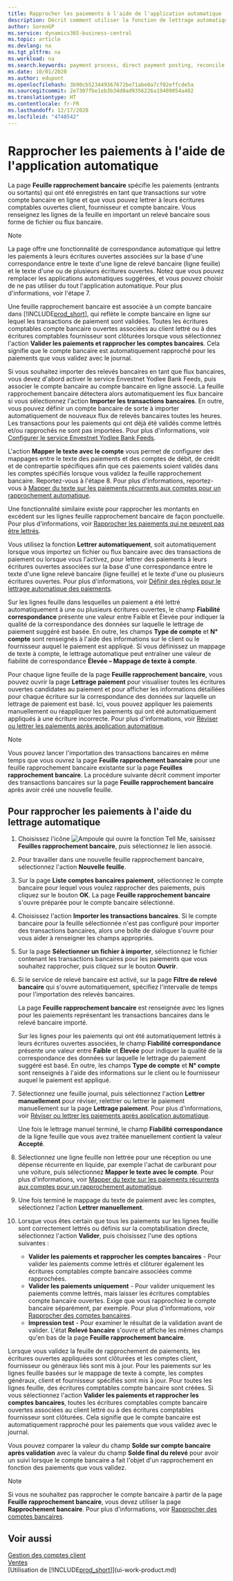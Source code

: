 ```yaml
---
title: Rapprocher les paiements à l'aide de l'application automatique
description: Décrit comment utiliser la fonction de lettrage automatique pour lettrer les paiements ou les règlements dans leurs écritures ouvertes connexes, et rapprocher les paiements.
author: SorenGP
ms.service: dynamics365-business-central
ms.topic: article
ms.devlang: na
ms.tgt_pltfrm: na
ms.workload: na
ms.search.keywords: payment process, direct payment posting, reconcile payment, expenses, cash receipts
ms.date: 10/01/2020
ms.author: edupont
ms.openlocfilehash: 3b90cb523449367672be71abe0a7cf02effcde5a
ms.sourcegitcommit: 2e7307fbe1eb3b34d0ad9356226a19409054a402
ms.translationtype: HT
ms.contentlocale: fr-FR
ms.lasthandoff: 12/17/2020
ms.locfileid: "4748542"
---
```

# <a name="reconcile-payments-using-automatic-application"></a>Rapprocher les paiements à l'aide de l'application automatique

La page **Feuille rapprochement bancaire** spécifie les paiements (entrants ou sortants) qui ont été enregistrés en tant que transactions sur votre compte bancaire en ligne et que vous pouvez lettrer à leurs écritures comptables ouvertes client, fournisseur et compte bancaire. Vous renseignez les lignes de la feuille en important un relevé bancaire sous forme de fichier ou flux bancaire.

> [!NOTE]
> La page offre une fonctionnalité de correspondance automatique qui lettre les paiements à leurs écritures ouvertes associées sur la base d'une correspondance entre le texte d'une ligne de relevé bancaire (ligne feuille) et le texte d'une ou de plusieurs écritures ouvertes. Notez que vous pouvez remplacer les applications automatiques suggérées, et vous pouvez choisir de ne pas utiliser du tout l'application automatique. Pour plus d'informations, voir l'étape 7.

Une feuille rapprochement bancaire est associée à un compte bancaire dans [!INCLUDE[prod_short](includes/prod_short.md)], qui reflète le compte bancaire en ligne sur lequel les transactions de paiement sont validées. Toutes les écritures comptables compte bancaire ouvertes associées au client lettré ou à des écritures comptables fournisseur sont clôturées lorsque vous sélectionnez l'action **Valider les paiements et rapprocher les comptes bancaires**. Cela signifie que le compte bancaire est automatiquement rapproché pour les paiements que vous validez avec le journal.

Si vous souhaitez importer des relevés bancaires en tant que flux bancaires, vous devez d'abord activer le service Envestnet Yodlee Bank Feeds, puis associer le compte bancaire au compte bancaire en ligne associé. La feuille rapprochement bancaire détectera alors automatiquement les flux bancaire si vous sélectionnez l'action **Importer les transactions bancaires**. En outre, vous pouvez définir un compte bancaire de sorte à importer automatiquement de nouveaux flux de relevés bancaires toutes les heures. Les transactions pour les paiements qui ont déjà été validés comme lettrés et/ou rapprochés ne sont pas importées. Pour plus d'informations, voir [Configurer le service Envestnet Yodlee Bank Feeds](bank-how-setup-bank-statement-service.md).

L'action **Mapper le texte avec le compte** vous permet de configurer des mappages entre le texte des paiements et des comptes de débit, de crédit et de contrepartie spécifiques afin que ces paiements soient validés dans les comptes spécifiés lorsque vous validez la feuille rapprochement bancaire. Reportez-vous à l'étape 8. Pour plus d'informations, reportez-vous à [Mapper du texte sur les paiements récurrents aux comptes pour un rapprochement automatique](receivables-how-map-text-recurring-payments-accounts-auto-reconcilliation.md).

Une fonctionnalité similaire existe pour rapprocher les montants en excédent sur les lignes feuille rapprochement bancaire de façon ponctuelle. Pour plus d'informations, voir [Rapprocher les paiements qui ne peuvent pas être lettrés](receivables-how-reconcile-payments-cannot-apply-auto.md).

Vous utilisez la fonction **Lettrer automatiquement**, soit automatiquement lorsque vous importez un fichier ou flux bancaire avec des transactions de paiement ou lorsque vous l'activez, pour lettrer des paiements à leurs écritures ouvertes associées sur la base d'une correspondance entre le texte d'une ligne relevé bancaire (ligne feuille) et le texte d'une ou plusieurs écritures ouvertes. Pour plus d'informations, voir [Définir des règles pour le lettrage automatique des paiements](receivables-how-set-up-payment-application-rules.md).

Sur les lignes feuille dans lesquelles un paiement a été lettré automatiquement à une ou plusieurs écritures ouvertes, le champ **Fiabilité correspondance** présente une valeur entre Faible et Élevée pour indiquer la qualité de la correspondance des données sur laquelle le lettrage de paiement suggéré est basée. En outre, les champs **Type de compte** et **N° compte** sont renseignés à l'aide des informations sur le client ou le fournisseur auquel le paiement est appliqué. Si vous définissez un mappage de texte à compte, le lettrage automatique peut entraîner une valeur de fiabilité de correspondance **Élevée – Mappage de texte à compte**.

Pour chaque ligne feuille de la page **Feuille rapprochement bancaire**, vous pouvez ouvrir la page **Lettrage paiement** pour visualiser toutes les écritures ouvertes candidates au paiement et pour afficher les informations détaillées pour chaque écriture sur la correspondance des données sur laquelle un lettrage de paiement est basé. Ici, vous pouvez appliquer les paiements manuellement ou réappliquer les paiements qui ont été automatiquement appliqués à une écriture incorrecte. Pour plus d'informations, voir [Réviser ou lettrer les paiements après application automatique](receivables-how-review-apply-payments-auto-application.md).

> [!NOTE]  
> Vous pouvez lancer l'importation des transactions bancaires en même temps que vous ouvrez la page **Feuille rapprochement bancaire** pour une feuille rapprochement bancaire existante sur la page **Feuilles rapprochement bancaire**. La procédure suivante décrit comment importer des transactions bancaires sur la page **Feuille rapprochement bancaire** après avoir créé une nouvelle feuille.

## <a name="to-reconcile-payments-using-automatic-application"></a>Pour rapprocher les paiements à l'aide du lettrage automatique
1. Choisissez l'icône ![Ampoule qui ouvre la fonction Tell Me](media/ui-search/search_small.png "Dites-moi ce que vous voulez faire"), saisissez **Feuilles rapprochement bancaire**, puis sélectionnez le lien associé.
2. Pour travailler dans une nouvelle feuille rapprochement bancaire, sélectionnez l'action **Nouvelle feuille**.
3. Sur la page **Liste comptes bancaires paiement**, sélectionnez le compte bancaire pour lequel vous voulez rapprocher des paiements, puis cliquez sur le bouton **OK**.
   La page **Feuille rapprochement bancaire** s'ouvre préparée pour le compte bancaire sélectionné.
4. Choisissez l'action **Importer les transactions bancaires**.
   Si le compte bancaire pour la feuille sélectionnée n'est pas configuré pour importer des transactions bancaires, alors une boîte de dialogue s'ouvre pour vous aider à renseigner les champs appropriés.
5. Sur la page **Sélectionner un fichier à importer**, sélectionnez le fichier contenant les transactions bancaires pour les paiements que vous souhaitez rapprocher, puis cliquez sur le bouton **Ouvrir**.  
6. Si le service de relevé bancaire est activé, sur la page **Filtre de relevé bancaire** qui s'ouvre automatiquement, spécifiez l'intervalle de temps pour l'importation des relevés bancaires.

    La page **Feuille rapprochement bancaire** est renseignée avec les lignes pour les paiements représentant les transactions bancaires dans le relevé bancaire importé.

    Sur les lignes pour les paiements qui ont été automatiquement lettrés à leurs écritures ouvertes associées, le champ **Fiabilité correspondance** présente une valeur entre **Faible** et **Élevée** pour indiquer la qualité de la correspondance des données sur laquelle le lettrage du paiement suggéré est basé. En outre, les champs **Type de compte** et **N° compte** sont renseignés à l'aide des informations sur le client ou le fournisseur auquel le paiement est appliqué.
7. Sélectionnez une feuille journal, puis sélectionnez l'action **Lettrer manuellement** pour réviser, relettrer ou lettrer le paiement manuellement sur la page **Lettrage paiement**. Pour plus d'informations, voir [Réviser ou lettrer les paiements après application automatique](receivables-how-review-apply-payments-auto-application.md).

    Une fois le lettrage manuel terminé, le champ **Fiabilité correspondance** de la ligne feuille que vous avez traitée manuellement contient la valeur **Accepté**.
8. Sélectionnez une ligne feuille non lettrée pour une réception ou une dépense récurrente en liquide, par exemple l'achat de carburant pour une voiture, puis sélectionnez **Mapper le texte avec le compte**. Pour plus d'informations, voir [Mapper du texte sur les paiements récurrents aux comptes pour un rapprochement automatique](receivables-how-map-text-recurring-payments-accounts-auto-reconcilliation.md).
9. Une fois terminé le mappage du texte de paiement avec les comptes, sélectionnez l'action **Lettrer manuellement**.
10. Lorsque vous êtes certain que tous les paiements sur les lignes feuille sont correctement lettrés ou définis sur la comptabilisation directe, sélectionnez l'action **Valider**, puis choisissez l'une des options suivantes :

    - **Valider les paiements et rapprocher les comptes bancaires** - Pour valider les paiements comme lettrés et clôturer également les écritures comptables compte bancaire associées comme rapprochées.
    - **Valider les paiements uniquement** - Pour valider uniquement les paiements comme lettrés, mais laisser les écritures comptables compte bancaire ouvertes. Exige que vous rapprochiez le compte bancaire séparément, par exemple. Pour plus d'informations, voir [Rapprocher des comptes bancaires](bank-how-reconcile-bank-accounts-separately.md).
    - **Impression test** - Pour examiner le résultat de la validation avant de valider. L'état **Relevé bancaire** s'ouvre et affiche les mêmes champs qu'en bas de la page **Feuille rapprochement bancaire**.

Lorsque vous validez la feuille de rapprochement de paiements, les écritures ouvertes appliquées sont clôturées et les comptes client, fournisseur ou généraux liés sont mis à jour. Pour les paiements sur les lignes feuille basées sur le mappage de texte à compte, les comptes généraux, client et fournisseur spécifiés sont mis à jour. Pour toutes les lignes feuille, des écritures comptables compte bancaire sont créées. Si vous sélectionnez l'action **Valider les paiements et rapprocher les comptes bancaires**, toutes les écritures comptables compte bancaire ouvertes associées au client lettré ou à des écritures comptables fournisseur sont clôturées. Cela signifie que le compte bancaire est automatiquement rapproché pour les paiements que vous validez avec le journal.

Vous pouvez comparer la valeur du champ **Solde sur compte bancaire après validation** avec la valeur du champ **Solde final du relevé** pour avoir un suivi lorsque le compte bancaire a fait l'objet d'un rapprochement en fonction des paiements que vous validez.

> [!NOTE]  
>   Si vous ne souhaitez pas rapprocher le compte bancaire à partir de la page **Feuille rapprochement bancaire**, vous devez utiliser la page **Rapprochement bancaire**. Pour plus d'informations, voir [Rapprocher des comptes bancaires](bank-how-reconcile-bank-accounts-separately.md).

## <a name="see-also"></a>Voir aussi
[Gestion des comptes client](receivables-manage-receivables.md)  
[Ventes](sales-manage-sales.md)  
[Utilisation de [!INCLUDE[prod_short](includes/prod_short.md)]](ui-work-product.md)
